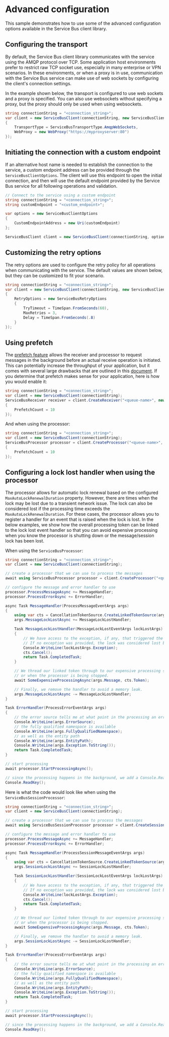 # Advanced configuration

This sample demonstrates how to use some of the advanced configuration options available in the Service Bus client library.

## Configuring the transport

By default, the Service Bus client library communicates with the service using the AMQP protocol over TCP. Some application host environments prefer to restrict raw TCP socket use, especially in many enterprise or VPN scenarios. In these environments, or when a proxy is in use, communication with the Service Bus service can make use of web sockets by configuring the client's connection settings.

In the example shown below, the transport is configured to use web sockets and a proxy is specified. You can also use websockets without specifying a proxy, but the proxy should only be used when using websockets.

```C# Snippet:ServiceBusConfigureTransport
string connectionString = "<connection_string>";
var client = new ServiceBusClient(connectionString, new ServiceBusClientOptions
{
    TransportType = ServiceBusTransportType.AmqpWebSockets,
    WebProxy = new WebProxy("https://myproxyserver:80")
});
```

## Initiating the connection with a custom endpoint

If an alternative host name is needed to establish the connection to the service, a custom endpoint address can be provided through the `ServiceBusClientOptions`. The client will use this endpoint to open the initial connection, and then will use the default endpoint provided by the Service Bus service for all following operations and validation.

```C# Snippet:ServiceBusCustomEndpoint
// Connect to the service using a custom endpoint
string connectionString = "<connection_string>";
string customEndpoint = "<custom_endpoint>";

var options = new ServiceBusClientOptions
{
    CustomEndpointAddress = new Uri(customEndpoint)
};

ServiceBusClient client = new ServiceBusClient(connectionString, options);
```

## Customizing the retry options

The retry options are used to configure the retry policy for all operations when communicating with the service. The default values are shown below, but they can be customized to fit your scenario.

```C# Snippet:ServiceBusConfigureRetryOptions
string connectionString = "<connection_string>";
var client = new ServiceBusClient(connectionString, new ServiceBusClientOptions
{
    RetryOptions = new ServiceBusRetryOptions
    {
        TryTimeout = TimeSpan.FromSeconds(60),
        MaxRetries = 3,
        Delay = TimeSpan.FromSeconds(.8)
    }
});
```

## Using prefetch

The [prefetch feature](https://docs.microsoft.com/azure/service-bus-messaging/service-bus-prefetch?tabs=dotnet) allows the receiver and processor to request messages in the background before an actual receive operation is initiated. This can potentially increase the throughput of your application, but it comes with several large drawbacks that are outlined in this [document](https://docs.microsoft.com/azure/service-bus-messaging/service-bus-prefetch?tabs=dotnet#why-is-prefetch-not-the-default-option). If you determine that prefetch makes sense for your application, here is how you would enable it:

```C# Snippet:ServiceBusConfigurePrefetchReceiver
string connectionString = "<connection_string>";
var client = new ServiceBusClient(connectionString);
ServiceBusReceiver receiver = client.CreateReceiver("<queue-name>", new ServiceBusReceiverOptions
{
    PrefetchCount = 10
});
```

And when using the processor:

```C# Snippet:ServiceBusConfigurePrefetchProcessor
string connectionString = "<connection_string>";
var client = new ServiceBusClient(connectionString);
ServiceBusProcessor processor = client.CreateProcessor("<queue-name>", new ServiceBusProcessorOptions
{
    PrefetchCount = 10
});
```

## Configuring a lock lost handler when using the processor

The processor allows for automatic lock renewal based on the configured 
`MaxAutoLockRenewalDuration` property. However, there are times when the lock may be lost due to 
a transient network issue. The lock can also be considered lost if the processing time exceeds 
the `MaxAutoLockRenewalDuration`. For these cases, the processor allows you to register a
handler for an event that is raised when the lock is lost. In the below examples, we show how 
the overall processing token can be linked to the lock lost event handler so that you can avoid 
expensive processing when you know the processor is shutting down or the message/session lock 
has been lost.

When using the `ServiceBusProcessor`:

```C# Snippet:ServiceBusProcessorLockLostHandler
string connectionString = "<connection_string>";
var client = new ServiceBusClient(connectionString);

// create a processor that we can use to process the messages
await using ServiceBusProcessor processor = client.CreateProcessor("<queue-name>");

// configure the message and error handler to use
processor.ProcessMessageAsync += MessageHandler;
processor.ProcessErrorAsync += ErrorHandler;

async Task MessageHandler(ProcessMessageEventArgs args)
{
    using var cts = CancellationTokenSource.CreateLinkedTokenSource(args.CancellationToken);
    args.MessageLockLostAsync += MessageLockLostHandler;

    Task MessageLockLostHandler(MessageLockLostEventArgs lockLostArgs)
    {
        // We have access to the exception, if any, that triggered the lock lost event.
        // If no exception was provided, the lock was considered lost by the client based on the lock expiry time.
        Console.WriteLine(lockLostArgs.Exception);
        cts.Cancel();
        return Task.CompletedTask;
    }

    // We thread our linked token through to our expensive processing so that we can cancel it in the event of a lock lost exception,
    // or when the processor is being stopped.
    await SomeExpensiveProcessingAsync(args.Message, cts.Token);

    // Finally, we remove the handler to avoid a memory leak.
    args.MessageLockLostAsync -= MessageLockLostHandler;
}

Task ErrorHandler(ProcessErrorEventArgs args)
{
    // the error source tells me at what point in the processing an error occurred
    Console.WriteLine(args.ErrorSource);
    // the fully qualified namespace is available
    Console.WriteLine(args.FullyQualifiedNamespace);
    // as well as the entity path
    Console.WriteLine(args.EntityPath);
    Console.WriteLine(args.Exception.ToString());
    return Task.CompletedTask;
}

// start processing
await processor.StartProcessingAsync();

// since the processing happens in the background, we add a Console.ReadKey to allow the processing to continue until a key is pressed.
Console.ReadKey();
```

Here is what the code would look like when using the `ServiceBusSessionProcessor`:

```C# Snippet:ServiceBusSessionProcessorLockLostHandler
string connectionString = "<connection_string>";
var client = new ServiceBusClient(connectionString);

// create a processor that we can use to process the messages
await using ServiceBusSessionProcessor processor = client.CreateSessionProcessor("<queue-name>");

// configure the message and error handler to use
processor.ProcessMessageAsync += MessageHandler;
processor.ProcessErrorAsync += ErrorHandler;

async Task MessageHandler(ProcessSessionMessageEventArgs args)
{
    using var cts = CancellationTokenSource.CreateLinkedTokenSource(args.CancellationToken);
    args.SessionLockLostAsync += SessionLockLostHandler;

    Task SessionLockLostHandler(SessionLockLostEventArgs lockLostArgs)
    {
        // We have access to the exception, if any, that triggered the lock lost event.
        // If no exception was provided, the lock was considered lost by the client based on the lock expiry time.
        Console.WriteLine(lockLostArgs.Exception);
        cts.Cancel();
        return Task.CompletedTask;
    }

    // We thread our linked token through to our expensive processing so that we can cancel it in the event of a lock lost exception,
    // or when the processor is being stopped.
    await SomeExpensiveProcessingAsync(args.Message, cts.Token);

    // Finally, we remove the handler to avoid a memory leak.
    args.SessionLockLostAsync -= SessionLockLostHandler;
}

Task ErrorHandler(ProcessErrorEventArgs args)
{
    // the error source tells me at what point in the processing an error occurred
    Console.WriteLine(args.ErrorSource);
    // the fully qualified namespace is available
    Console.WriteLine(args.FullyQualifiedNamespace);
    // as well as the entity path
    Console.WriteLine(args.EntityPath);
    Console.WriteLine(args.Exception.ToString());
    return Task.CompletedTask;
}

// start processing
await processor.StartProcessingAsync();

// since the processing happens in the background, we add a Console.ReadKey to allow the processing to continue until a key is pressed.
Console.ReadKey();
```
